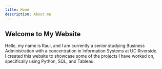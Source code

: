 ```yaml
---
title: Home
description: About me
---
```

## Welcome to My Website

Hello, my name is Raul, and I am currently a senior studying Business Administration with a concentration in Information Systems at UC Riverside. I created this website to showcase some of the projects I have worked on, specifically using Python, SQL, and Tableau.
